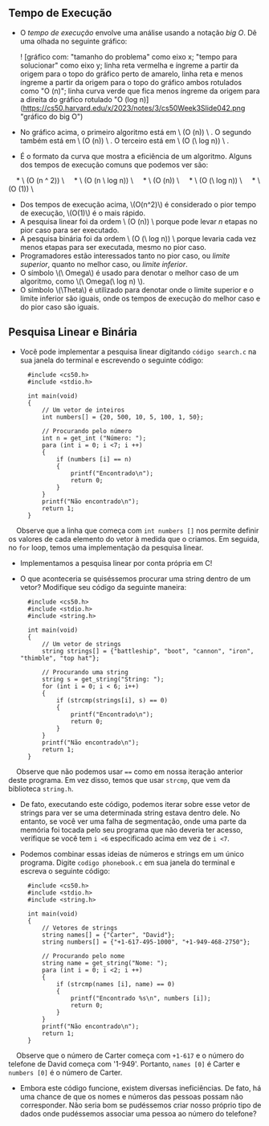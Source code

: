 Tempo de Execução
------------------

* O _tempo de execução_ envolve uma análise usando a notação _big O_. Dê uma olhada no seguinte gráfico:
    
    ! [gráfico com: "tamanho do problema" como eixo x; "tempo para solucionar" como eixo y; linha reta vermelha e íngreme a partir da origem para o topo do gráfico perto de amarelo, linha reta e menos íngreme a partir da origem para o topo do gráfico ambos rotulados como "O (n)"; linha curva verde que fica menos íngreme da origem para a direita do gráfico rotulado "O (log n)] (https://cs50.harvard.edu/x/2023/notes/3/cs50Week3Slide042.png "gráfico do big O")
    
* No gráfico acima, o primeiro algoritmo está em \\ (O (n)) \\ . O segundo também está em \\ (O (n)) \\ . O terceiro está em \\ (O (\\ log n)) \\ .
* É o formato da curva que mostra a eficiência de um algoritmo. Alguns dos tempos de execução comuns que podemos ver são:

    * \\ (O (n ^ 2)) \\
    * \\ (O (n \\ log n)) \\
    * \\ (O (n)) \\
    * \\ (O (\\ log n)) \\
    * \\ (O (1)) \\
* Dos tempos de execução acima, \\(O(n^2)\\) é considerado o pior tempo de execução, \\(O(1)\\) é o mais rápido.
* A pesquisa linear foi da ordem \\ (O (n)) \\ porque pode levar _n_ etapas no pior caso para ser executado.
* A pesquisa binária foi da ordem \\ (O (\\ log n)) \\ porque levaria cada vez menos etapas para ser executada, mesmo no pior caso.
* Programadores estão interessados tanto no pior caso, ou _limite superior_, quanto no melhor caso, ou _limite inferior_.
* O símbolo \\(\\ Omega\\) é usado para denotar o melhor caso de um algoritmo, como \\(\\ Omega(\\ log n) \\).
* O símbolo \\(\\Theta\\) é utilizado para denotar onde o limite superior e o limite inferior são iguais, onde os tempos de execução do melhor caso e do pior caso são iguais.

Pesquisa Linear e Binária
--------------------------

* Você pode implementar a pesquisa linear digitando `código search.c` na sua janela do terminal e escrevendo o seguinte código:

        #include <cs50.h>
        #include <stdio.h>
        
        int main(void)
        {
            // Um vetor de inteiros
            int numbers[] = {20, 500, 10, 5, 100, 1, 50};
        
            // Procurando pelo número
            int n = get_int ("Número: ");
            para (int i = 0; i <7; i ++)
            {
                if (numbers [i] == n)
                {
                    printf("Encontrado\n");
                    return 0;
                }
            }
            printf("Não encontrado\n");
            return 1;
        }
        
    
    Observe que a linha que começa com `int numbers []` nos permite definir os valores de cada elemento do vetor à medida que o criamos. Em seguida, no `for` loop, temos uma implementação da pesquisa linear.
    
* Implementamos a pesquisa linear por conta própria em C!
* O que aconteceria se quiséssemos procurar uma string dentro de um vetor? Modifique seu código da seguinte maneira:
    
        #include <cs50.h>
        #include <stdio.h>
        #include <string.h>
        
        int main(void)
        {
            // Um vetor de strings
            string strings[] = {"battleship", "boot", "cannon", "iron", "thimble", "top hat"};
        
            // Procurando uma string
            string s = get_string("String: ");
            for (int i = 0; i < 6; i++)
            {
                if (strcmp(strings[i], s) == 0)
                {
                    printf("Encontrado\n");
                    return 0;
                }
            }
            printf("Não encontrado\n");
            return 1;
        }
        
    
    Observe que não podemos usar `==` como em nossa iteração anterior deste programa. Em vez disso, temos que usar `strcmp`, que vem da biblioteca `string.h`.
    
* De fato, executando este código, podemos iterar sobre esse vetor de strings para ver se uma determinada string estava dentro dele. No entanto, se você ver uma falha de segmentação, onde uma parte da memória foi tocada pelo seu programa que não deveria ter acesso, verifique se você tem `i <6` especificado acima em vez de `i <7`.
    
* Podemos combinar essas ideias de números e strings em um único programa. Digite `codigo phonebook.c` em sua janela do terminal e escreva o seguinte código:

        #include <cs50.h>
        #include <stdio.h>
        #include <string.h>
        
        int main(void)
        {
            // Vetores de strings
            string names[] = {"Carter", "David"};
            string numbers[] = {"+1-617-495-1000", "+1-949-468-2750"};
        
            // Procurando pelo nome
            string name = get_string("Nome: ");
            para (int i = 0; i <2; i ++)
            {
                if (strcmp(names [i], name) == 0)
                {
                    printf("Encontrado %s\n", numbers [i]);
                    return 0;
                }
            }
            printf("Não encontrado\n");
            return 1;
        }
        
    
    Observe que o número de Carter começa com `+1-617` e o número do telefone de David começa com '1-949'. Portanto, `names [0]` é Carter e `numbers [0]` é o número de Carter.
    
* Embora este código funcione, existem diversas ineficiências. De fato, há uma chance de que os nomes e números das pessoas possam não corresponder. Não seria bom se pudéssemos criar nosso próprio tipo de dados onde pudéssemos associar uma pessoa ao número do telefone?